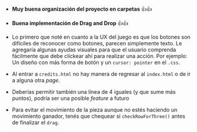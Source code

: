 - **Muy buena organización del proyecto en carpetas** 👍👍

- **Buena implementación de Drag and Drop** 👍👍

- Lo primero que noté en cuanto a la UX del juego es que los botones son difíciles de reconocer como botones, parecen simplemente texto. Le agregaría algunas ayudas visuales para que el usuario comprenda fácilmente que debe clickear ahí para realizar una acción. Por ejemplo: Un diseño con más forma de botón y un `cursor: pointer` en el `.css`.

- Al entrar a `credits.html` no hay manera de regresar al `index.html` o de ir a alguna otra _page_.

- Deberías permitir también una línea de 4 iguales (y que sume más puntos), podría ser una posible _feature_ a futuro

- Para evitar el movimiento de la pieza aunque no estés haciendo un movimiento ganador, tenés que chequear si `checkRowForThree()` antes de finalizar el `drag`.

